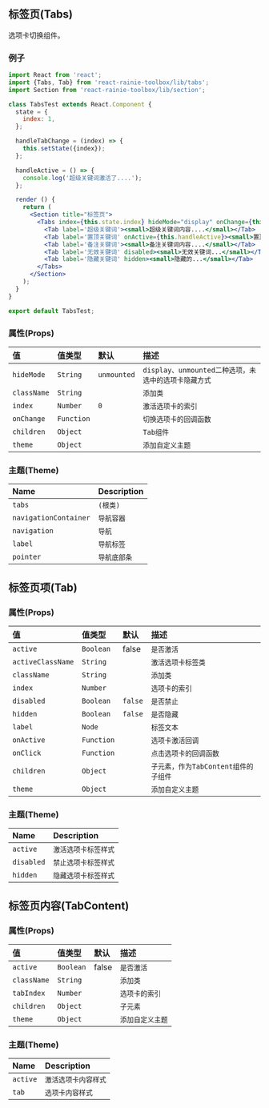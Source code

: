 

## 标签页(Tabs)

选项卡切换组件。

### 例子

```jsx
import React from 'react';
import {Tabs, Tab} from 'react-rainie-toolbox/lib/tabs';
import Section from 'react-rainie-toolbox/lib/section';

class TabsTest extends React.Component {
  state = {
    index: 1,
  };

  handleTabChange = (index) => {
    this.setState({index});
  };

  handleActive = () => {
    console.log('超级关键词激活了....');
  };

  render () {
    return (
      <Section title="标签页">
        <Tabs index={this.state.index} hideMode="display" onChange={this.handleTabChange}>
          <Tab label='超级关键词'><small>超级关键词内容....</small></Tab>
          <Tab label='置顶关键词' onActive={this.handleActive}><small>置顶关键词内容....</small></Tab>
          <Tab label='备注关键词'><small>备注关键词内容....</small></Tab>
          <Tab label='无效关键词' disabled><small>无效关键词...</small></Tab>
          <Tab label='隐藏关键词' hidden><small>隐藏的...</small></Tab>
        </Tabs>
      </Section>
    );
  }
}

export default TabsTest;
```

### 属性(Props)

值           | 值类型        | 默认          | 描述
:---------- | :--------- | :---------- | :----------------------------------
`hideMode`  | `String`   | `unmounted` | `display、unmounted二种选项，未选中的选项卡隐藏方式`
`className` | `String`   |             | `添加类`
`index`     | `Number`   | `0`         | `激活选项卡的索引`
`onChange`  | `Function` |             | `切换选项卡的回调函数`
`children`  | `Object`   |             | `Tab组件`
`theme`     | `Object`   |             | `添加自定义主题`

### 主题(Theme)

Name                  | Description
:-------------------- | :----------
`tabs`                | `(根类)`
`navigationContainer` | `导航容器`
`navigation`          | `导航`
`label`               | `导航标签`
`pointer`             | `导航底部条`



## 标签页项(Tab)

### 属性(Props)

值                 | 值类型        | 默认      | 描述
:---------------- | :--------- | :------ | :-----------------------
`active`          | `Boolean`  | false   | `是否激活`
`activeClassName` | `String`   |         | `激活选项卡标签类`
`className`       | `String`   |         | `添加类`
`index`           | `Number`   |         | `选项卡的索引`
`disabled`        | `Boolean`  | `false` | `是否禁止`
`hidden`          | `Boolean`  | `false` | `是否隐藏`
`label`           | `Node`     |         | `标签文本`
`onActive`        | `Function` |         | `选项卡激活回调`
`onClick`         | `Function` |         | `点击选项卡的回调函数`
`children`        | `Object`   |         | `子元素，作为TabContent组件的子组件`
`theme`           | `Object`   |         | `添加自定义主题`


### 主题(Theme)

Name       | Description
:--------- | :----------
`active`   | `激活选项卡标签样式`
`disabled` | `禁止选项卡标签样式`
`hidden`   | `隐藏选项卡标签样式`

## 标签页内容(TabContent)

### 属性(Props)

值           | 值类型       | 默认    | 描述
:---------- | :-------- | :---- | :--------
`active`    | `Boolean` | false | `是否激活`
`className` | `String`  |       | `添加类`
`tabIndex`  | `Number`  |       | `选项卡的索引`
`children`  | `Object`  |       | `子元素`
`theme`     | `Object`  |       | `添加自定义主题`


### 主题(Theme)

Name     | Description
:------- | :----------
`active` | `激活选项卡内容样式`
`tab`    | `选项卡内容样式`
